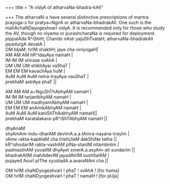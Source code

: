 +++
title = "A vidyA of atharvaNa-bhadra-kAlI"

+++
The atharvaN-s have several distinctive prescriptions of mantra
prayoga-s for pratya\~NgirA or atharvaNa-bhadrakAlI. One such is the
mahAchaNDayogeshvarI vidyA. It is recommended only for those who study
the AV, though no niyama or purashcharaNa is required for deployment.  
pippalAda R^iShiH; Chando nAsti yajuShTvataH; atharvaNa-bhadrakAlI
jayadurgA devatA |  
OM bIjaM; hrIM shaktiH; jaye cha viniyogaH|  
AM AM AM hR^idayAya namaH |  
IM IM IM shirase svAhA |  
UM UM UM shikhAyai vaShaT |  
EM EM EM kavachAya huM |  
AuM AuM AuM netra-trayAya vauShaT |  
prekhaM astrAya phaT ||

AM AM AM a\~NguShThAbhyAM namaH |  
IM IM IM tarjanIbhyAM namaH |  
UM UM UM madhyamAbhyAM namaH |  
EM EM EM anAmikAbhyAM namaH |  
AuM AuM AuM kaniShThikabhyAM namaH||  
prekhaM karatalakara-pR^iShTAbhyAM namaH ||

dhyAnaM  
shyAmAm-indu-dharAM devImA.a.a.tAmra-nayana-trayIm |  
vAme rakta-kapAlaM cha trishUlaM dakShiNe tatha ||  
kR^ishodarIM rakta-vastrAM pINa-stanIM nitambinIm |  
padmasthAM yuvatIM dhyAyet smerA.a.asyAm-ati sundarIm ||  
bhadrakAlIM mahAdevIM jayadAtrIM sushItalAM |  
pujayed AsurI pIThe syustadA.a.avaraNAni cha ||

OM hrIM chaNDyogeshvarI \! phaT \! svAhA \! \[for homa\]  
OM hrIM chaNDyogeshvarI \! phaT \! namaH \! \[for pUja\]
